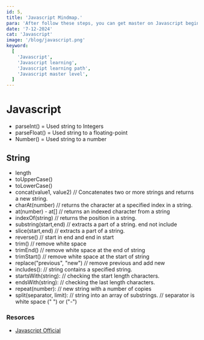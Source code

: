 ```yaml
---
id: 5,
title: 'Javascript Mindmap.'
para: 'After follow these steps, you can get master on Javascript beginner to master level.'
date: '7-12-2024'
cat: 'Javascript'
image: '/blog/javascript.png'
keyword:
  [
    'Javascript',
    'Javascript learning',
    'Javascript learning path',
    'Javascript master level',
  ]
---
```


# Javascript

- parseInt() = Used string to Integers
- parseFloat() = Used string to a floating-point
- Number() = Used string to a number

## String

- length
- toUpperCase()
- toLowerCase()
- concat(value1, value2) // Concatenates two or more strings and returns a new string.
- charAt(number) // returns the character at a specified index in a string.
- at(number) - at[] // returns an indexed character from a string
- indexOf(string) // returns the position in a string.
- substring(start,end) // extracts a part of a string. end not include
- slice(start,end) // extracts a part of a string.
- reverse() // start in end and end in start
- trim() // remove white space
- trimEnd() // remove white space at the end of string
- trimStart() // remove white space at the start of string
- replace("previous", "new") // remove previous and add new
- includes(): // string contains a specified string.
- startsWith(string): // checking the start length characters.
- endsWith(string): // checking the last length characters.
- repeat(number): // new string with a number of copies
- split(separator, limit):
  // string into an array of substrings.
  // separator is white space (" ") or ("-")

### Resorces

- [Javascript Official](/)
